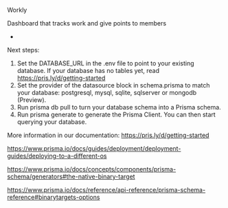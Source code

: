 Workly

Dashboard that tracks work and give points to members

- 



Next steps:
1. Set the DATABASE_URL in the .env file to point to your existing database. If your database has no tables yet, read https://pris.ly/d/getting-started
2. Set the provider of the datasource block in schema.prisma to match your database: postgresql, mysql, sqlite, sqlserver or mongodb (Preview).
3. Run prisma db pull to turn your database schema into a Prisma schema.
4. Run prisma generate to generate the Prisma Client. You can then start querying your database.

More information in our documentation:
https://pris.ly/d/getting-started




https://www.prisma.io/docs/guides/deployment/deployment-guides/deploying-to-a-different-os

https://www.prisma.io/docs/concepts/components/prisma-schema/generators#the-native-binary-target

https://www.prisma.io/docs/reference/api-reference/prisma-schema-reference#binarytargets-options





